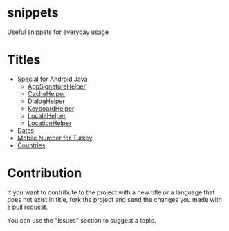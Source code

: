 # snippets
Useful snippets for everyday usage

# Titles
- [Special for Android Java](./tree/main/Android)
  - [AppSignatureHelper](https://github.com/ozcanzaferayan/snippets/tree/main/Android/Java/AppSignatureHelper)
  - [CacheHelper](https://github.com/ozcanzaferayan/snippets/tree/main/Android/Java/CacheHelper)
  - [DialogHelper](https://github.com/ozcanzaferayan/snippets/tree/main/Android/Java/DialogHelper)
  - [KeyboardHelper](https://github.com/ozcanzaferayan/snippets/tree/main/Android/Java/KeyboardHelper)
  - [LocaleHelper](https://github.com/ozcanzaferayan/snippets/tree/main/Android/Java/LocaleHelper)
  - [LocationHelper](https://github.com/ozcanzaferayan/snippets/tree/main/Android/Java/LocationHelper)
- [Dates](https://github.com/ozcanzaferayan/snippets/tree/main/Dates)
- [Mobile Number for Turkey](https://github.com/ozcanzaferayan/snippets/tree/main/TurkishMobileNumber)
- [Countries](https://github.com/ozcanzaferayan/snippets/tree/main/Countries)

# Contribution
If you want to contribute to the project with a new title or a language that does not exist in title, fork the project and send the changes you made with a pull request.

You can use the "Issues" section to suggest a topic.
